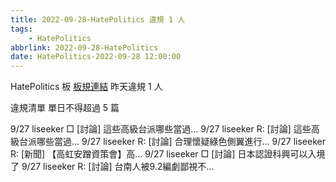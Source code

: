 ```yaml
---
title: 2022-09-28-HatePolitics 違規 1 人
tags:
    - HatePolitics
abbrlink: 2022-09-28-HatePolitics
date: HatePolitics-2022-09-28 12:00:00
---
```

HatePolitics 板 [板規連結](https://www.ptt.cc/bbs/HatePolitics/M.1617115262.A.D60.html)
昨天違規 1 人
<!-- more -->

違規清單
單日不得超過 5 篇

9/27 liseeker □ [討論] 這些高級台派哪些當過…
9/27 liseeker R: [討論] 這些高級台派哪些當過…
9/27 liseeker R: [討論] 合理懷疑綠色側翼進行…
9/27 liseeker R: [新聞] 【高虹安蹭資策會】高…
9/27 liseeker □ [討論] 日本認證科興可以入境了
9/27 liseeker R: [討論] 台南人被9.2編劇鄙視不…